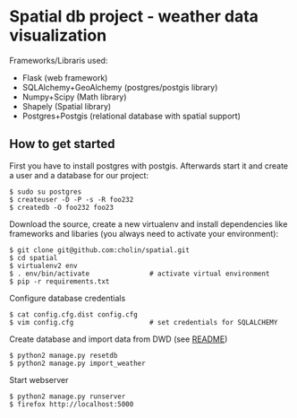 Spatial db project - weather data visualization
===============================================

Frameworks/Libraris used:

* Flask (web framework)
* SQLAlchemy+GeoAlchemy (postgres/postgis library)
* Numpy+Scipy (Math library)
* Shapely (Spatial library)
* Postgres+Postgis (relational database with spatial support)

How to get started
------------------

First you have to install postgres with postgis. Afterwards start it and create
a user and a database for our project:

```
$ sudo su postgres
$ createuser -D -P -s -R foo232
$ createdb -O foo232 foo23
```

Download the source, create a new virtualenv and install dependencies like
frameworks and libaries (you always need to activate your environment):

```
$ git clone git@github.com:cholin/spatial.git
$ cd spatial
$ virtualenv2 env
$ . env/bin/activate               # activate virtual environment
$ pip -r requirements.txt
```

Configure database credentials

```
$ cat config.cfg.dist config.cfg
$ vim config.cfg                   # set credentials for SQLALCHEMY
```

Create database and import data from DWD (see [README](https://github.com/cholin/spatial/blob/master/scripts/importer/README.md))

```
$ python2 manage.py resetdb
$ python2 manage.py import_weather
```

Start webserver

```
$ python2 manage.py runserver
$ firefox http://localhost:5000
```


